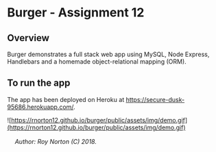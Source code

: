 # Burger - Assignment 12

## Overview

Burger demonstrates a full stack web app using MySQL, Node Express, Handlebars and a homemade object-relational mapping (ORM). 

## To run the app

The app has been deployed on Heroku at https://secure-dusk-95686.herokuapp.com/.

![https://rnorton12.github.io/burger/public/assets/img/demo.gif](https://rnorton12.github.io/burger/public/assets/img/demo.gif)

　
*Author: Roy Norton (C) 2018.*

　
